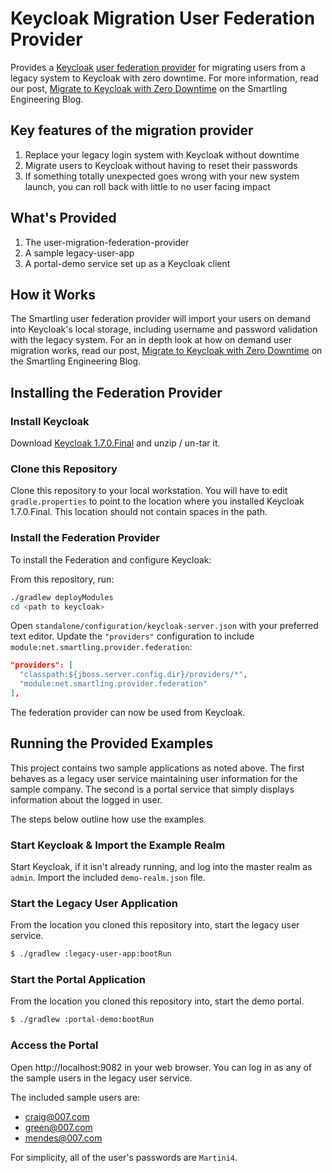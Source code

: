 # Keycloak Migration User Federation Provider
  
Provides a [Keycloak][0] [user federation provider][1] for migrating users
from a legacy system to Keycloak with zero downtime. For more information,
read our post, [Migrate to Keycloak with Zero Downtime][3] on the Smartling Engineering Blog.

## Key features of the migration provider

1. Replace your legacy login system with Keycloak without downtime
2. Migrate users to Keycloak without having to reset their passwords
3. If something totally unexpected goes wrong with your new system launch, you can
roll back with little to no user facing impact

## What's Provided

1. The user-migration-federation-provider
2. A sample legacy-user-app
3. A portal-demo service set up as a Keycloak client 

## How it Works

The Smartling user federation provider will import your users on demand into Keycloak's
local storage, including username and password validation with the legacy system.
For an in depth look at how on demand user migration works, read our post,
[Migrate to Keycloak with Zero Downtime][3] on the Smartling Engineering Blog.

## Installing the Federation Provider

### Install Keycloak

Download [Keycloak 1.7.0.Final][2] and unzip / un-tar it. 

### Clone this Repository

Clone this repository to your local workstation. You will have to edit `gradle.properties`
to point to the location where you installed Keycloak 1.7.0.Final. This location should
not contain spaces in the path.
 
### Install the Federation Provider

To install the Federation and configure Keycloak: 

From this repository, run:

``` bash
./gradlew deployModules
cd <path to keycloak>
```

Open `standalone/configuration/keycloak-server.json` with your preferred text editor.
Update the `"providers"` configuration to include `module:net.smartling.provider.federation`:

``` json
"providers": [
  "classpath:${jboss.server.config.dir}/providers/*",
  "module:net.smartling.provider.federation"
],
```

The federation provider can now be used from Keycloak.

## Running the Provided Examples

This project contains two sample applications as noted above. The first behaves as a legacy
user service maintaining user information for the sample company. The second is a portal
service that simply displays information about the logged in user.
 
The steps below outline how use the examples.

### Start Keycloak & Import the Example Realm

Start Keycloak, if it isn't already running, and log into the master realm as `admin`.
Import the included `demo-realm.json` file.
 
### Start the Legacy User Application

From the location you cloned this repository into, start the legacy user service.

``` bash
$ ./gradlew :legacy-user-app:bootRun
```

### Start the Portal Application

From the location you cloned this repository into, start the demo portal.

``` bash
$ ./gradlew :portal-demo:bootRun
```

### Access the Portal

Open http://localhost:9082 in your web browser. You can log in as any of the sample users
in the legacy user service.

The included sample users are:

* craig@007.com
* green@007.com
* mendes@007.com

For simplicity, all of the user's passwords are `Martini4`.

[0]: http://keycloak.jboss.org/
[1]: http://keycloak.github.io/docs/userguide/keycloak-server/html/user_federation.html
[2]: http://downloads.jboss.org/keycloak/1.7.0.Final/keycloak-1.7.0.Final.tar.gz
[3]: http://tech.smartling.com/migrate-to-keycloak-with-zero-downtime/
